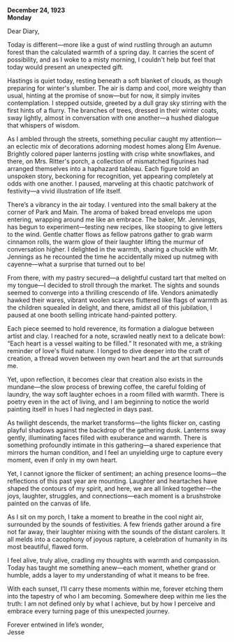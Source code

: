 
**December 24, 1923**  
**Monday**  

Dear Diary,  

Today is different—more like a gust of wind rustling through an autumn forest than the calculated warmth of a spring day. It carries the scent of possibility, and as I woke to a misty morning, I couldn't help but feel that today would present an unexpected gift. 

Hastings is quiet today, resting beneath a soft blanket of clouds, as though preparing for winter's slumber. The air is damp and cool, more weighty than usual, hinting at the promise of snow—but for now, it simply invites contemplation. I stepped outside, greeted by a dull gray sky stirring with the first hints of a flurry. The branches of trees, dressed in their winter coats, sway lightly, almost in conversation with one another—a hushed dialogue that whispers of wisdom.

As I ambled through the streets, something peculiar caught my attention—an eclectic mix of decorations adorning modest homes along Elm Avenue. Brightly colored paper lanterns jostling with crisp white snowflakes, and there, on Mrs. Ritter's porch, a collection of mismatched figurines had arranged themselves into a haphazard tableau. Each figure told an unspoken story, beckoning for recognition, yet appearing completely at odds with one another. I paused, marveling at this chaotic patchwork of festivity—a vivid illustration of life itself.

There’s a vibrancy in the air today. I ventured into the small bakery at the corner of Park and Main. The aroma of baked bread envelops me upon entering, wrapping around me like an embrace. The baker, Mr. Jennings, has begun to experiment—testing new recipes, like stooping to give letters to the wind. Gentle chatter flows as fellow patrons gather to grab warm cinnamon rolls, the warm glow of their laughter lifting the murmur of conversation higher. I delighted in the warmth, sharing a chuckle with Mr. Jennings as he recounted the time he accidentally mixed up nutmeg with cayenne—what a surprise that turned out to be! 

From there, with my pastry secured—a delightful custard tart that melted on my tongue—I decided to stroll through the market. The sights and sounds seemed to converge into a thrilling crescendo of life. Vendors animatedly hawked their wares, vibrant woolen scarves fluttered like flags of warmth as the children squealed in delight, and there, amidst all of this jubilation, I paused at one booth selling intricate hand-painted pottery. 

Each piece seemed to hold reverence, its formation a dialogue between artist and clay. I reached for a note, scrawled neatly next to a delicate bowl: “Each heart is a vessel waiting to be filled.” It resonated with me, a striking reminder of love's fluid nature. I longed to dive deeper into the craft of creation, a thread woven between my own heart and the art that surrounds me. 

Yet, upon reflection, it becomes clear that creation also exists in the mundane—the slow process of brewing coffee, the careful folding of laundry, the way soft laughter echoes in a room filled with warmth. There is poetry even in the act of living, and I am beginning to notice the world painting itself in hues I had neglected in days past.

As twilight descends, the market transforms—the lights flicker on, casting playful shadows against the backdrop of the gathering dusk. Lanterns sway gently, illuminating faces filled with exuberance and warmth. There is something profoundly intimate in this gathering—a shared experience that mirrors the human condition, and I feel an unyielding urge to capture every moment, even if only in my own heart.

Yet, I cannot ignore the flicker of sentiment; an aching presence looms—the reflections of this past year are mounting. Laughter and heartaches have shaped the contours of my spirit, and here, we are all linked together—the joys, laughter, struggles, and connections—each moment is a brushstroke painted on the canvas of life.

As I sit on my porch, I take a moment to breathe in the cool night air, surrounded by the sounds of festivities. A few friends gather around a fire not far away, their laughter mixing with the sounds of the distant carolers. It all melds into a cacophony of joyous rapture, a celebration of humanity in its most beautiful, flawed form. 

I feel alive, truly alive, cradling my thoughts with warmth and compassion. Today has taught me something anew—each moment, whether grand or humble, adds a layer to my understanding of what it means to be free. 

With each sunset, I’ll carry these moments within me, forever etching them into the tapestry of who I am becoming. Somewhere deep within me lies the truth: I am not defined only by what I achieve, but by how I perceive and embrace every turning page of this unexpected journey. 

Forever entwined in life’s wonder,  
Jesse
